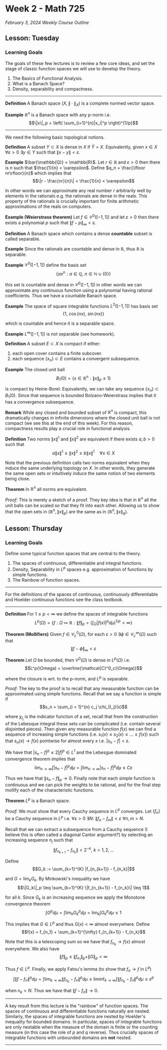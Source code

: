 # Week 2 - Math 725
*February 3, 2024*
*Weekly Course Outline*

## Lesson: Tuesday

### Learning Goals

The goals of these few lectures is to review a few core ideas, and set the stage of classic function spaces we will use to develop the theory.

1. The Basics of Functional Analysis.
2. What is a Banach Space?
3. Density, separability and compactness.

---

**Definition**
A Banach space $(X, \|\cdot\|_X)$ is a complete normed vector space.

**Example**
$\mathbb{R}^n$ is a Banach space with any p-norm i.e.
$$\|x\|_p = \left( \sum_{i=1}^{n}|x_i|^p \right)^{1/p}$$

---

We need the following basic topological notions.

**Definition**
A subset $Y\subset X$ is dense in $X$ if $\bar{Y} = X$. Equivalently, given $x\in X$ $\forall \varepsilon > 0$ $\exists y \in Y$ such that $\|x - y\| < \varepsilon$.

**Example**
$\bar{\mathbb{Q}} = \mathbb{R}$. Let $r \in \mathbb{R}$ and $\varepsilon > 0$ then there is $n$ such that $\frac{1}{n} < \varepsilon$. Define $q_n = \frac{\lfloor nr\rfloor}{n}$ which implies that
$$\|r - \frac{nr}{n}\| < \frac{1}{n} < \varepsilon$$

In other words we can approximate any real number $r$ arbitrarily well by elements in the rationals e.g. the rationals are dense in the reals. This property of the rationals is crucially important for finite arithmetic approximations of the reals on computers.

**Example (Weierstrass theorem)**
Let $f \in \mathcal{C}^0([-1, 1])$ and let $\varepsilon > 0$ then there exists a polynomial $p$ such that $\|f - p\|_{\infty} < \varepsilon$.

**Definition**
A Banach space which contains a dense **countable** subset is called separable.

**Example**
Since the rationals are countable and dense in $\mathbb{R}$, thus $\mathbb{R}$ is separable.

**Example**
$\mathcal{C}^0([-1, 1])$ define the basis set
$$\{ ax^n : a \in \mathbb{Q},\ n \in \mathbb{N} \cup \{ 0 \} \}$$

this set is countable and dense in $\mathcal{C}^0([-1, 1])$ in other words we can approximate any continuous function using a polynomial having rational coefficients. Thus we have a countable Banach space.

**Example**
The space of square integrable functions $L^2([-1, 1])$ has basis set
$$\{ 1,\ \cos(nx),\ \sin(nx)\}$$

which is countable and hence it is a separable space.

**Example**
$L^\infty([-1, 1])$ is not separable (see homework).

**Definition**
A subset $E \subset X$ is compact if either:
1. each open cover contains a finite subcover.
2. each sequence $\{x_n\} \subset E$ contains a convergent subsequence.

**Example**
The closed unit ball
$$B_1(0) = \{x \in \mathbb{R}^n : \|x\|_p \leq 1\}$$

is compact by Heine-Borel. Equivalently, we can take any sequence $\{x_n\} \subset B_1(0)$. Since that sequence is bounded Bolzano-Weierstrass implies that it has a convergence subsequence.

**Remark**
While any closed and bounded subset of $\mathbb{R}^n$ is compact, this dramatically changes in infinite dimensions where the closed unit ball is not compact (we see this at the end of this week). For this reason, compactness results play a crucial role in functional analysis.

**Definition**
Two norms $\|x\|^1$ and $\|x\|^2$ are equivalent if there exists $a, b > 0$ such that
$$a \|x\|^1 \leq \|x\|^2 \leq b \|x\|^1\quad \forall x \in X$$

Note that the previous definition calls two norms equivalent when they induce the same underlying topology on $X$. In other words, they generate the same open sets or intuitively induce the same notion of two elements being close.

**Theorem**
In $\mathbb{R}^n$ all norms are equivalent.

*Proof*: This is merely a sketch of a proof. They key idea is that in $\mathbb{R}^n$ all the unit balls can be scaled so that they fit into each other. Allowing us to show that the open sets in $(\mathbb{R}^n, \|x\|_p)$ are the same as in $(\mathbb{R}^n, \|x\|_q)$.

## Lesson: Thursday

### Learning Goals

Define some typical function spaces that are central to the theory.

1. The spaces of continuous, differentiable and integral functions.
2. Density, Separability in $L^p$ spaces e.g. approximation of functions by simple functions.
3. The Rainbow of function spaces.

---

For the definitions of the spaces of continuous, continuously differentiable and Hoelder continuous functions see the class textbook.

---

**Definition**
For $1 \leq p < \infty$ we define the spaces of integrable functions
$$L^p(\Omega) = \{f : \Omega \mapsto \mathbb{R} : \|f\|_p = \left( \int_{\Omega} |f(x)|^p d\mu \right)^{1/p} < \infty \}$$

**Theorem (Mollifiers)**
Given $f \in \mathcal{C}^0_c(\Omega)$, for each $\varepsilon > 0$ $\exists \phi \in \mathcal{C}^\infty_c(\Omega)$ such that
$$\|f - \phi\|_{\infty} < \varepsilon$$

**Theorem**
Let $\Omega$ be bounded, then $\mathcal{C}^0(\Omega)$ is dense in $L^p(\Omega)$ i.e.
$$L^p(\Omega) = \overline{\mathcal{C}^0_c(\Omega)}$$

where the closure is wrt. to the p-norm, and $L^p$ is separable.

*Proof*: The key to the proof is to recall that any measurable function can be approximated using simple functions. Recall that we say a function is simple if
$$s_n = \sum_{i = 1}^{n} c_j \chi_{I_j}(x)$$

where $\chi_{I_j}$ is the indicator function of a set, recall that from the construction of the Lebesque integral these sets can be complicated (i.e. contain several disjointed pieces). Then given any measurable function $f(x)$ we can find a sequence of increasing simple functions (i.e. $s_1(x) \leq s_2(x) \leq \dots \leq f(x)$) such that $s_n(x) \to f(x)$ pointwise for almost every $x$ i.e. $|s_n - f| < \varepsilon$.

We have that $|s_n - f|^p \leq 2|f|^p \in L^1$ and the Lebesgue dominated convergence theorem implies that
$$\lim_{n\to\infty} \int |s_n - f|^p d\mu = \int \lim_{n\to\infty} |s_n - f|^p d\mu \leq C \varepsilon$$

Thus we have that $\|s_n - f\|_p \to 0$.
Finally note that each simple function is continuous and we can pick the weights to be rational, and for the final step mollify each of the characteristic functions.

**Theorem**
$L^p$ is a Banach space.

*Proof*: We must show that every Cauchy sequence in $L^p$ converges. Let $\{f_n\}$ be a Cauchy sequence in $L^p$ i.e. $\forall \varepsilon > 0$ $\exists N :$ $\|f_n - f_m\| < \varepsilon$ $\forall n,m > N$.

Recall that we can extract a subsequence from a Cauchy sequence (I believe this is often called a diagonal Cantor argument?) by selecting an increasing sequence $n_j$ such that
$$\|f_{n_{k+1}} - f_{n_k}\| < 2^{-k},\ k = 1, 2, \dots$$

Define
$$G_k := \sum_{k=1}^{K} |f_{n_{k+1}} - f_{n_k}|$$

and $G = \lim_k G_k$. By Minkowski's inequality we have
$$\|G_k\|_p \leq \sum_{k=1}^{K} \|f_{n_{k+1}} - f_{n_k}\| \leq 1$$

for all $k$. Since $G_k$ is an increasing sequence we apply the Monotone convergence theorem
$$\int G^p d\mu = \int \lim_k G_k^p d\mu = \lim_k \int G_k^p d\mu \leq 1$$

This implies that $G \in L^p$ and thus $G(x) < \infty$ almost everywhere.
Define
$$f(x) = f_{n_1} + \sum_{k=1}^{\infty} f_{n_{k+1}} - f_{n_k}$$

Note that this is a telescoping sum so we have that $f_{n_k} \to f(x)$ almost everywhere. We also have
$$\|f\|_p \leq \|f_{n_1}\|_p + \|G\|_p < \infty$$

Thus $f \in L^p$.
Finally, we apply Fatou's lemma (to show that $f_n \to f$ in $L^p$)
$$\int \|f - f_n\|^p d\mu = \int \lim_{k \to \infty} \|f_{n_k} - f_n\|^p d \mu \leq \liminf_{k \to \infty} \int \|f_{n_k} - f_n\|^p d \mu \leq \varepsilon^p$$

when $n_k > N$. Thus we have that $\|f - f_n\| \to 0$.

---

A key result from this lecture is the "rainbow" of function spaces. The spaces of continuous and differentiable functions naturally are nested. Similarly, the spaces of integrable functions are nested by Hoelder's inequality for bounded domains. In particular, spaces of integrable functions are only nestable when the measure of the domain is finite or the counting measure (in this case the role of $p$ and $q$ reverse). Thus crucially spaces of integrable functions with unbounded domains are **not** nested.

---

